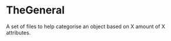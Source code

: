 TheGeneral
==========

A set of files to help categorise an object based on X amount of X attributes.